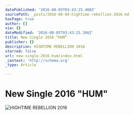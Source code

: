 ```yaml
---
datePublished: '2016-08-05T03:43:25.460Z'
sourcePath: _posts/2016-08-04-hightime-rebellion-2016.md
hasPage: true
author: []
via: {}
dateModified: '2016-08-05T03:43:25.306Z'
title: New Single 2016 “HUM”
publisher: {}
description: HIGHTIME REBELLION 2016
starred: false
url: new-single-2016-hum/index.html
_context: 'http://schema.org'
_type: Article

---
```

# New Single 2016 "HUM"
![HIGHTIME REBELLION 2016](https://the-grid-user-content.s3-us-west-2.amazonaws.com/b1efc764-d411-48a3-bf15-00cf1ffab06e.jpg)